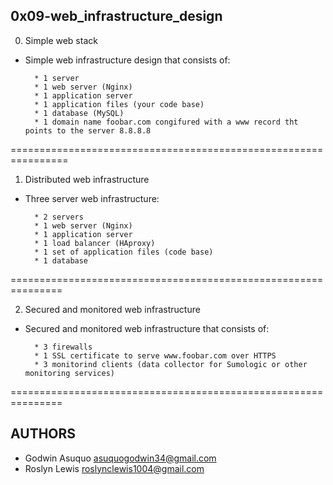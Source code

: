 0x09-web_infrastructure_design
----------------------------------

0. Simple web stack

* Simple web infrastructure design that consists of:

        * 1 server
        * 1 web server (Nginx)
        * 1 application server
        * 1 application files (your code base)
        * 1 database (MySQL)
        * 1 domain name foobar.com congifured with a www record tht points to the server 8.8.8.8

================================================================

1. Distributed web infrastructure

* Three server web infrastructure:

        * 2 servers
        * 1 web server (Nginx)
        * 1 application server
        * 1 load balancer (HAproxy)
        * 1 set of application files (code base)
        * 1 database

===============================================================

2. Secured and monitored web infrastructure

* Secured and monitored web infrastructure that consists of:

        * 3 firewalls
        * 1 SSL certificate to serve www.foobar.com over HTTPS
        * 3 monitorind clients (data collector for Sumologic or other monitoring services)

===============================================================

AUTHORS
--------

* Godwin Asuquo <asuquogodwin34@gmail.com>
* Roslyn Lewis <roslynclewis1004@gmail.com>
